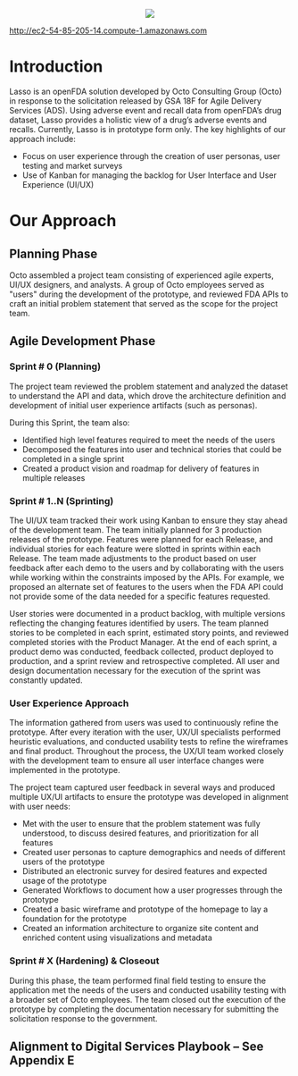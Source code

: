 <p align="center">
  <img src="https://github.com/OctoConsulting/18f-ads-pool-1/blob/master/assets/images/lasso_logo.png?raw=true">
</p>

<http://ec2-54-85-205-14.compute-1.amazonaws.com>

# Introduction #
Lasso is an openFDA solution developed by Octo Consulting Group (Octo) in response to the solicitation released by GSA 18F for Agile Delivery Services (ADS). Using adverse event and recall data from openFDA’s drug dataset, Lasso provides a holistic view of a drug’s adverse events and recalls. Currently, Lasso is in prototype form only. The key highlights of our approach include:
*   Focus on user experience through the creation of user personas, user testing and market surveys
*   Use of Kanban for managing the backlog for User Interface and User Experience (UI/UX)

# Our Approach  #
## Planning Phase ##
Octo assembled a project team consisting of experienced agile experts, UI/UX designers, and analysts. A group of Octo employees served as "users" during the development of the prototype, and reviewed FDA APIs to craft an initial problem statement that served as the scope for the project team.

## Agile Development Phase ##
### Sprint # 0 (Planning) ###
The project team reviewed the problem statement and analyzed the dataset to understand the API and data, which drove the architecture definition and development of initial user experience artifacts (such as personas).

During this Sprint, the team also:
*   Identified high level features required to meet the needs of the users
*   Decomposed the features into user and technical stories that could be completed in a single sprint
*   Created a product vision and roadmap for delivery of features in multiple releases 

### Sprint # 1..N (Sprinting) ###
The UI/UX team tracked their work using Kanban to ensure they stay ahead of the development team. The team initially planned for 3 production releases of the prototype. Features were planned for each Release, and individual stories for each feature were slotted in sprints within each Release. The team made adjustments to the product based on user feedback after each demo to the users and by collaborating with the users while working within the constraints imposed by the APIs. For example, we proposed an alternate set of features to the users when the FDA API could not provide some of the data needed for a specific features requested.

User stories were documented in a product backlog, with multiple versions reflecting the changing features identified by users. The team planned stories to be completed in each sprint, estimated story points, and reviewed completed stories with the Product Manager.  At the end of each sprint, a product demo was conducted, feedback collected, product deployed to production, and a sprint review and retrospective completed.  All user and design documentation necessary for the execution of the sprint was constantly updated.

### User Experience Approach ###

The information gathered from users was used to continuously refine the prototype.  After every iteration with the user, UX/UI specialists performed heuristic evaluations, and conducted usability tests to refine the wireframes and final product.  Throughout the process, the UX/UI team worked closely with the development team to ensure all user interface changes were implemented in the prototype.

The project team captured user feedback in several ways and produced multiple UX/UI artifacts to ensure the prototype was developed in alignment with user needs:
*   Met with the user to ensure that the problem statement was fully understood, to discuss desired features, and prioritization for all features
*   Created user personas to capture demographics and needs of different users of the prototype 
*   Distributed an electronic survey for desired features and expected usage of the prototype 
*   Generated Workflows to document how a user progresses through the prototype 
*   Created a basic wireframe and prototype of the homepage to lay a foundation for the prototype 
*   Created an information architecture to organize site content and enriched content using visualizations and metadata

### Sprint # X (Hardening) & Closeout ###

During this phase, the team performed final field testing to ensure the application met the needs of the users and conducted usability testing with a broader set of Octo employees.  The team closed out the execution of the prototype by completing the documentation necessary for submitting the solicitation response to the government.

## Alignment to Digital Services Playbook – See Appendix E ##